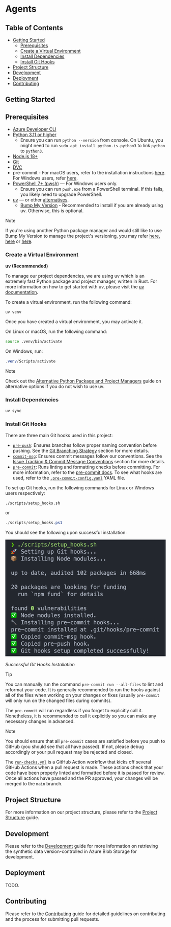 # Agents

## Table of Contents

- [Getting Started](#getting-started)
  - [Prerequisites](#prerequisites)
  - [Create a Virtual Environment](#create-a-virtual-environment)
  - [Install Dependencies](#install-dependencies)
  - [Install Git Hooks](#install-git-hooks)
- [Project Structure](#project-structure)
- [Development](#development)
- [Deployment](#deployment)
- [Contributing](#contributing)

## Getting Started <a id="getting-started"></a>

## Prerequisites <a id="prerequisites"></a>

- [Azure Developer CLI](https://aka.ms/azure-dev/install)
- [Python 3.11 or higher](https://www.python.org/downloads/)
  - Ensure you can run `python --version` from console. On Ubuntu, you might need to run `sudo apt install python-is-python3` to link `python` to `python3`.
- [Node.js 18+](https://nodejs.org/en/download/)
- [Git](https://git-scm.com/downloads)
- [DVC](https://dvc.org/doc/install)
- pre-commit - For macOS users, refer to the installation instructions [here](https://formulae.brew.sh/formula/pre-commit). For Windows users, refer [here](https://pre-commit.com/).
- [PowerShell 7+ (pwsh)](https://github.com/powershell/powershell) — For Windows users only.
  - Ensure you can run `pwsh.exe` from a PowerShell terminal. If this fails, you likely need to upgrade PowerShell.
- [uv](https://docs.astral.sh/uv/getting-started/installation/) — or other [alternatives](./docs/ALTERNATIVE_PYTHON_PACKAGE_MANAGERS.md).
  - [Bump My Version](https://callowayproject.github.io/bump-my-version/tutorials/getting-started/) - Recommended to install if you are already using uv. Otherwise, this is optional.

> [!NOTE]
> If you're using another Python package manager and would still like to use Bump My Version to manage the project's versioning, you may refer [here](https://pypi.org/project/bump-my-version/), [here](https://anaconda.org/conda-forge/bump-my-version) or [here](https://formulae.brew.sh/formula/bump-my-version).

### Create a Virtual Environment <a id="create-a-virtual-environment"></a>

**uv (Recommended)**

To manage our project dependencies, we are using uv which is an extremely fast Python package and project manager, written in Rust. For more information on how to get started with uv, please visit the [uv documentation](https://docs.astral.sh/uv/).

To create a virtual environment, run the following command:

```bash
uv venv
```

Once you have created a virtual environment, you may activate it.

On Linux or macOS, run the following command:

```bash
source .venv/bin/activate
```

On Windows, run:

```powershell
.venv/Scripts/activate
```

> [!NOTE]
> Check out the [Alternative Python Package and Project Managers](./docs/ALTERNATIVE_PYTHON_PACKAGE_MANAGERS.md) guide on alternative options if you do not wish to use uv.

### Install Dependencies <a id="install-dependencies"></a>

```bash
uv sync
```

### Install Git Hooks <a id="install-git-hooks"></a>

There are three main Git hooks used in this project:

- [`pre-push`](.githooks/pre-push): Ensures branches follow proper naming convention before pushing. See the [Git Branching Strategy](CONTRIBUTING.md#git-branching-strategy) section for more details.
- [`commit-msg`](.githooks/commit-msg): Ensures commit messages follow our conventions. See the [Issue Tracking & Commit Message Conventions](CONTRIBUTING.md#issue-tracking--commit-message-conventions) section for more details.
- [`pre-commit`](.pre-commit-config.yaml): Runs linting and formatting checks before committing. For more information, refer to the [pre-commit docs](https://pre-commit.com/). To see what hooks are used, refer to the [`.pre-commit-config.yaml`](.pre-commit-config.yaml) YAML file.

To set up Git hooks, run the following commands for Linux or Windows users respectively:

```bash
./scripts/setup_hooks.sh
```

or

```powershell
./scripts/setup_hooks.ps1
```

You should see the following upon successful installation:

![Git Hooks Installation](./media/git-hooks.png)

_Successful Git Hooks Installation_

> [!TIP]
> You can manually run the command `pre-commit run --all-files` to lint and reformat your code. It is generally recommended to run the hooks against all of the files when working on your changes or fixes (usually `pre-commit` will only run on the changed files during commits).
>
> The `pre-commit` will run regardless if you forget to explicitly call it. Nonetheless, it is recommended to call it explicitly so you can make any necessary changes in advanced.

> [!NOTE]
> You should ensure that all `pre-commit` cases are satisfied before you push to GitHub (you should see that all have passed). If not, please debug accordingly or your pull request may be rejected and closed.
>
> The [`run-checks.yml`](.github/workflows/run-checks.yml) is a GitHub Action workflow that kicks off several GitHub Actions when a pull request is made. These actions check that your code have been properly linted and formatted before it is passed for review. Once all actions have passed and the PR approved, your changes will be merged to the `main` branch.

## Project Structure <a id="project-structure"></a>

For more information on our project structure, please refer to the [Project Structure](./docs/PROJECT_STRUCTURE.md) guide.

## Development <a id="development"></a>

Please refer to the [Development](./docs/DEVELOPMENT.md) guide for more information on retrieving the synthetic data version-controlled in Azure Blob Storage for development.

## Deployment <a id="deployment"></a>

TODO.

## Contributing <a id="contributing"></a>

Please refer to the [Contributing](CONTRIBUTING.md) guide for detailed guidelines on contributing and the process for submitting pull requests.
